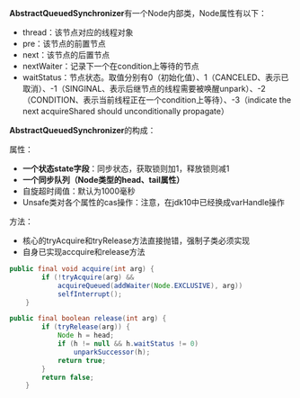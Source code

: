 **AbstractQueuedSynchronizer**有一个Node内部类，Node属性有以下：

- thread：该节点对应的线程对象
- pre：该节点的前置节点
- next：该节点的后置节点
- nextWaiter：记录下一个在condition上等待的节点
- waitStatus：节点状态。取值分别有0（初始化值）、1（CANCELED、表示已取消）、-1（SINGINAL、表示后继节点的线程需要被唤醒unpark）、-2（CONDITION、表示当前线程正在一个condition上等待）、-3（indicate the next acquireShared should unconditionally propagate）

**AbstractQueuedSynchronizer**的构成：

属性：

- **一个状态state字段**：同步状态，获取锁则加1，释放锁则减1
- **一个同步队列（Node类型的head、tail属性）**
- 自旋超时阈值：默认为1000毫秒
- Unsafe类对各个属性的cas操作：注意，在jdk10中已经换成varHandle操作

方法：

- 核心的tryAcquire和tryRelease方法直接抛错，强制子类必须实现
- 自身已实现accquire和release方法

```java
public final void acquire(int arg) {
        if (!tryAcquire(arg) &&
            acquireQueued(addWaiter(Node.EXCLUSIVE), arg))
            selfInterrupt();
    }

public final boolean release(int arg) {
        if (tryRelease(arg)) {
            Node h = head;
            if (h != null && h.waitStatus != 0)
                unparkSuccessor(h);
            return true;
        }
        return false;
    }
```


